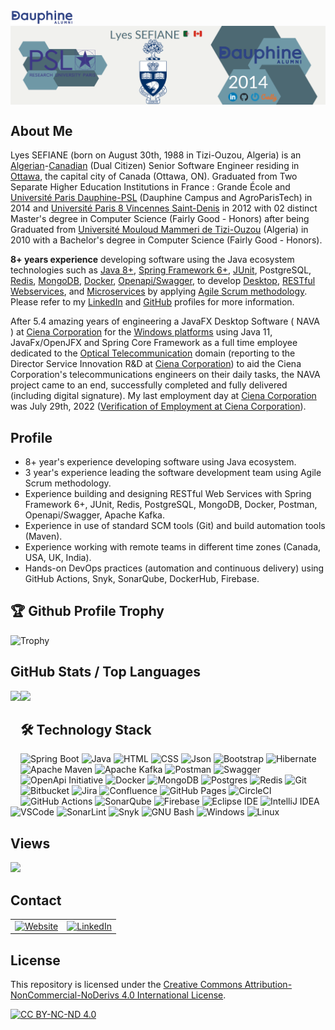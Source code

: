 <!DOCTYPE html>
<html lang="en-US">
  <head>
    <meta charset="UTF-8">
    <meta http-equiv="X-UA-Compatible" content="IE=edge">
    <meta name="keywords" content="Lyes SEFIANE - Canada | GitHub" />
    <meta name="viewport" content="width=device-width, initial-scale=1">
    <meta name="description" content="Software Engineering Manager. Of Algerian Nationality and Canadian Citizenship, Graduated from Two Separate Higher Education Institutions in France : Grande École and Université Paris Dauphine-PSL ( Dauphine Campus and AgroParisTech ) in 2014 and Université Paris 8 Vincennes Saint-Denis in 2012 with 02 Master's degree in Computer Science ( Cum Laude honor ) after being Graduated from Université Mouloud Mammeri de Tizi-Ouzou ( Algeria ) in 2010 with a Bachelor of Computer Science - BCompSc ( Cum Laude honor ). 8+ years experience developing software using the Java ecosystem technologies such as Java 8+, Spring Framework 5+, JUnit, PostgreSQL, Redis, MongoDB, Docker, Postman, Openapi/Swagger, to develop Desktop, RESTful Webservices, and Microservices by applying Agile Scrum methodology.">
    <meta name="author" content="Lyes SEFIANE">
    <meta name="google-site-verification" content="6lf9VPhWhHflMu4S3V96g-GIsTE7pbSRQVnYnGxvBeY" />
    <link rel="canonical" href="https://github.com/lyes-sefiane/lyes-sefiane" title="Lyes SEFIANE - Canada | GitHub">    
    <link href="css/main.css" rel="stylesheet"></link>
  </head>

  <body>
  <div>
    <a href="https://www.dauphine-alumni.org/fr/cv/lyes-sefiane/dauphine/2014" target="_blank"><img src="images/dauphine-alumni.png" width="20%" height="20%"/></a><br/> 
    <img align="center" src="images/lyes-sefiane-banner.PNG" />
  </div>

  ## About Me
  Lyes SEFIANE (born on August 30th, 1988 in Tizi-Ouzou, Algeria) is an <a href="https://drive.google.com/file/d/1HzOTDT4hrelHlvfMTe-rifpWcx39zinb/view?usp=sharing" target="_blank">Algerian</a>-<a href="https://drive.google.com/file/d/12dh_p6dAjBZSimROL9dcw-bLXMYd6yrV/view?usp=drive_link" target="_blank">Canadian</a> (Dual Citizen) Senior Software Engineer residing in <a href="https://maps.app.goo.gl/DyicXDprhspQdiKXA">Ottawa</a>, the capital city of Canada (Ottawa, ON). Graduated from Two Separate Higher Education Institutions in France : Grande École and <a href="https://www.dauphine-alumni.org/fr/cv/lyes-sefiane/dauphine/2014" target="_blank">Université Paris Dauphine-PSL</a> (Dauphine Campus and AgroParisTech) in 2014 and <a href="https://www.univ-paris8.fr/" target="_blank">Université Paris 8 Vincennes Saint-Denis</a> in 2012 with 02 distinct Master's degree in Computer Science (Fairly Good - Honors) after being Graduated from <a href="https://www.ummto.dz/" target="_blank">Université Mouloud Mammeri de Tizi-Ouzou</a> (Algeria) in 2010 with a Bachelor's degree in Computer Science (Fairly Good - Honors). 
    
  <p><strong>8+ years experience</strong> developing software using the Java ecosystem technologies such as           
  <a href="https://drive.google.com/file/d/1piHjMizqSBvIhxeB9qCPgHAnV3hJtzTM/view?usp=sharing" target="_blank">Java 8+</a>, 
  <a href="https://drive.google.com/file/d/1_hCAitNjtv90Bv1HnrzX3qJGLjMw2M3q/view?usp=sharing" target="_blank">Spring Framework 6+</a>, 
  <a href="https://drive.google.com/file/d/1MAOtte0IFEo5OpzQBQpcGsfksjkNntFV/view?usp=sharing" target="_blank">JUnit</a>, 
  PostgreSQL, 
  <a href="https://drive.google.com/file/d/1E-6fBJNDFexQmiOR23RTjCLeqwoIelsk/view?usp=sharing" target="_blank">Redis</a>, 
  <a href="https://drive.google.com/file/d/13LHbMemnlSewWXcoGg-t8J4cE_L35Run/view?usp=sharing" target="_blank">MongoDB</a>, 
  <a href="https://drive.google.com/file/d/1LKHVj3ZWSXwjdFTVRpPPvKt5920d-3s6/view?usp=sharing" target="_blank">Docker</a>, 
  <a href="https://app.swaggerhub.com/organizations/lyes-sefiane" target="_blank">Openapi/Swagger</a>, 
  to develop
  <a href="https://whatfix.com/blog/desktop-application/" target="_blank">Desktop</a>,
  <a href="https://drive.google.com/file/d/17bJ2TJOIoKYa8ns4kWrjwqM6nv_Spp_1/view?usp=sharing" target="_blank">RESTful Webservices</a>, 
  and <a href="https://microservices.io/">Microservices</a> by applying <a href="https://drive.google.com/file/d/1kZ9n1LEIaIUBzZyyza2tMoxcmlS147_A/view?usp=sharing" target="_blank">Agile Scrum methodology</a>. Please refer to my <a href="https://ca.linkedin.com/in/lyes-sefiane" target="_blank">LinkedIn</a> and <a href="https://github.com/lyes-sefiane" target="_blank">GitHub</a> profiles for more information.</p></p>

  After 5.4 amazing years of engineering a JavaFX Desktop Software ( NAVA ) at <a href="https://en.wikipedia.org/wiki/Ciena">Ciena Corporation</a> for the <a href="https://www.microsoft.com/en-us/windows" target="_blank">Windows platforms</a> using Java 11, JavaFx/OpenJFX and Spring Core Framework as a full time employee dedicated to the <a href="https://www.sciencedirect.com/topics/engineering/optical-telecommunication" target="_blank">Optical Telecommunication</a> domain (reporting to the Director Service Innovation R&D at <a href="https://en.wikipedia.org/wiki/Ciena">Ciena Corporation</a>) to aid the Ciena Corporation's telecommunications engineers on their daily tasks, the NAVA project came to an end, successfully completed and fully delivered (including digital signature). My last employment day at <a href="https://en.wikipedia.org/wiki/Ciena">Ciena Corporation</a> was July 29th, 2022 (<a href="https://drive.google.com/file/d/1BnjgDKFDwMiCZn5dc0L1Ui_25WWP7ab9/view?usp=sharing" target="_blank">Verification of Employment at Ciena Corporation</a>).

  ## Profile
  <ul>
    <li>8+ year's experience developing software using Java ecosystem.</li>
    <li>3 year's experience leading the software development team using Agile Scrum methodology.</li>
    <li>Experience building and designing RESTful Web Services with Spring Framework 6+, JUnit, Redis, PostgreSQL, MongoDB, Docker, Postman, Openapi/Swagger, Apache Kafka.</li>
    <li>Experience in use of standard SCM tools (Git) and build automation tools (Maven).</li>
    <li>Experience working with remote teams in different time zones (Canada, USA, UK, India).</li>
    <li>Hands-on DevOps practices (automation and continuous delivery) using GitHub Actions, Snyk, SonarQube, DockerHub, Firebase.</li>
  </ul>  


  ## 🏆 Github Profile Trophy
  
  ![Trophy](https://github-trophies.vercel.app/?username=lyes-sefiane)
  
  ## GitHub Stats / Top Languages

  <div>
    <img height="170" align="left" src="https://github-readme-stats.vercel.app/api?username=lyes-sefiane&show_icons=true&theme=flat" />
    <img height="170" src="https://github-readme-stats.vercel.app/api/top-langs/?username=lyes-sefiane&show_icons=true&layout=compact&theme=flat" />
  </div>

  ## 🛠 Technology Stack

  ![Spring Boot](https://img.shields.io/badge/springboot-%236DB33F.svg?style=for-the-badge&logo=springboot&logoColor=white)
  ![Java](https://img.shields.io/badge/java-%23ED8B00.svg?style=for-the-badge&logo=java&logoColor=white)
  ![HTML](https://img.shields.io/badge/HTML5-E34F26.svg?style=for-the-badge&logo=HTML5&logoColor=white)
  ![CSS](https://img.shields.io/badge/CSS3-1572B6.svg?style=for-the-badge&logo=CSS3&logoColor=white)
  ![Json](https://img.shields.io/badge/json-5E5C5C?style=for-the-badge&logo=json&logoColor=white)
  ![Bootstrap](https://img.shields.io/badge/Bootstrap-7952B3.svg?style=for-the-badge&logo=Bootstrap&logoColor=white)
  ![Hibernate](https://img.shields.io/badge/Hibernate-59666C?style=for-the-badge&logo=Hibernate&logoColor=white)
  ![Apache Maven](https://img.shields.io/badge/Apache%20Maven-C71A36?style=for-the-badge&logo=Apache%20Maven&logoColor=white)
  ![Apache Kafka](https://img.shields.io/badge/Apache%20Kafka-231F20.svg?style=for-the-badge&logo=Apache-Kafka&logoColor=white)
  ![Postman](https://img.shields.io/badge/Postman-FF6C37.svg?style=for-the-badge&logo=Postman&logoColor=white)
  ![Swagger](https://img.shields.io/badge/Swagger-85EA2D?style=for-the-badge&logo=Swagger&logoColor=white)
  ![OpenApi Initiative](https://img.shields.io/badge/OpenAPI%20Initiative-6BA539.svg?style=for-the-badge&logo=OpenAPI-Initiative&logoColor=white)
  ![Docker](https://img.shields.io/badge/docker-%230db7ed.svg?style=for-the-badge&logo=docker&logoColor=white)
  ![MongoDB](https://img.shields.io/badge/MongoDB-%234ea94b.svg?style=for-the-badge&logo=mongodb&logoColor=white)
  ![Postgres](https://img.shields.io/badge/postgres-%23316192.svg?style=for-the-badge&logo=postgresql&logoColor=white)
  ![Redis](https://img.shields.io/badge/redis-%23DD0031.svg?style=for-the-badge&logo=redis&logoColor=white)
  ![Git](https://img.shields.io/badge/git-%23F05033.svg?style=for-the-badge&logo=git&logoColor=white)
  ![Bitbucket](https://img.shields.io/badge/bitbucket-%230047B3.svg?style=for-the-badge&logo=bitbucket&logoColor=white)
  ![Jira](https://img.shields.io/badge/jira-%230A0FFF.svg?style=for-the-badge&logo=jira&logoColor=white)
  ![Confluence](https://img.shields.io/badge/Confluence-172B4D.svg?style=for-the-badge&logo=Confluence&logoColor=white)
  ![GitHub Pages](https://img.shields.io/badge/GitHub%20Pages-222222.svg?style=for-the-badge&logo=GitHub-Pages&logoColor=white)
  ![CircleCI](https://img.shields.io/badge/circle%20ci-%23161616.svg?style=for-the-badge&logo=circleci&logoColor=white)
  ![GitHub Actions](https://img.shields.io/badge/GitHub%20Actions-2088FF.svg?style=for-the-badge&logo=GitHub-Actions&logoColor=white)
  ![SonarQube](https://img.shields.io/badge/Sonarqube-5190cf?style=for-the-badge&logo=sonarqube&logoColor=white)
  ![Firebase](https://img.shields.io/badge/Firebase-FFCA28.svg?style=for-the-badge&logo=Firebase&logoColor=black)
  ![Eclipse IDE](https://img.shields.io/badge/Eclipse%20IDE-2C2255.svg?style=for-the-badge&logo=Eclipse-IDE&logoColor=white)
  ![IntelliJ IDEA](https://img.shields.io/badge/IntelliJIDEA-000000.svg?style=for-the-badge&logo=intellij-idea&logoColor=white)
  ![VSCode](https://img.shields.io/badge/VSCode-0078D4?style=for-the-badge&logo=visual%20studio%20code&logoColor=white)
  ![SonarLint](https://img.shields.io/badge/SonarLint-CB2029?style=for-the-badge&logo=sonarlint&logoColor=white)
  ![Snyk](https://img.shields.io/badge/Snyk-4C4A73?style=for-the-badge&logo=snyk&logoColor=white)
  ![GNU Bash](https://img.shields.io/badge/GNU%20Bash-4EAA25?style=for-the-badge&logo=GNU%20Bash&logoColor=white)
  ![Windows](https://img.shields.io/badge/Windows-0078D4.svg?style=for-the-badge&logo=Windows&logoColor=white)
  ![Linux](https://img.shields.io/badge/Linux-FCC624.svg?style=for-the-badge&logo=Linux&logoColor=black)

  ## Views

  <a href="https://komarev.com/ghpvc/?username=lyes-sefiane&color=green&style=for-the-badge">
    <img src="https://komarev.com/ghpvc/?username=lyes-sefiane&color=green&style=for-the-badge" />
  </a>

  ## Contact

  <table>
    <tr>
      <td>
          <a href="https://lyes-sefiane.web.app/" target="_blank">
              <img height="31" alt="Website" src="https://img.shields.io/badge/website-000000?style=for-the-badge&logo=About.me&logoColor=white" />
          </a>
      </td>    
      <td>
          <a href="https://www.linkedin.com/in/lyes-sefiane" target="_blank">
              <img alt="LinkedIn" src="https://img.shields.io/badge/LinkedIn-0077B5?style=for-the-badge&logo=linkedin&logoColor=white" />
          </a>
      </td>
    </tr>
  </table> 

  ## License

  This repository is licensed under the [Creative Commons Attribution-NonCommercial-NoDerivs 4.0 International License][cc-by-nc-nd].

  [![CC BY-NC-ND 4.0][cc-by-nc-nd-image]][cc-by-nc-nd]

  [cc-by-nc-nd]: http://creativecommons.org/licenses/by-nc-nd/4.0/
  [cc-by-nc-nd-image]: https://licensebuttons.net/l/by-nc-nd/4.0/88x31.png
  [cc-by-nc-nd-shield]: https://img.shields.io/badge/License-CC%20BY--NC--ND%204.0-lightgrey.svg

    
  </body>
</htm>
